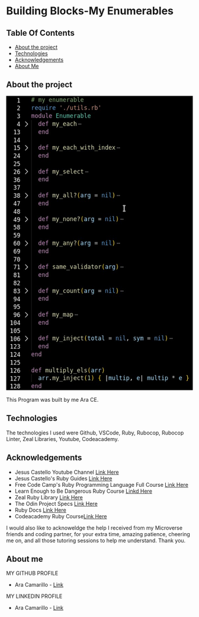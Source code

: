# Building Blocks-My Enumerables
## Table Of Contents

* [About the project](#about-the-project)
* [Technologies](#technologies)
* [Acknowledgements](#acknowledgements)
* [About Me](#about-me)


## About the project

![Screenshot Image](./my_enumerables.jpeg)

This Program was built by me Ara CE.
## Technologies
<!--Add more technologies HERE-->
The technologies I used were Github, VSCode, Ruby, Rubocop, Rubocop Linter, Zeal Libraries, Youtube, Codeacademy.

## Acknowledgements

* Jesus Castello Youtube Channel [Link Here](https://www.youtube.com/channel/UCUCRO4CMJQgoabub5SzJQug)
* Jesus Castello's Ruby Guides [Link Here](https://www.rubyguides.com/)
* Free Code Camp's Ruby Programming Language Full Course [Link Here](https://www.youtube.com/watch?v=t_ispmWmdjY&t=9502s)
* Learn Enough to Be Dangerous Ruby Course [Linkd Here](https://www.learnenough.com/)
* Zeal Ruby Library [Link Here](https://zealdocs.org/)
* The Odin Project Specs [Link Here](https://www.theodinproject.com/courses/ruby-programming/lessons/advanced-building-blocks)
* Ruby Docs [Link Here](https://ruby-doc.org/core-2.7.0/Enumerable.html)
* Codeacademy Ruby Course[Link Here](https://www.codecademy.com/learn)

I would also like to acknoweldge the help I received from my Microverse friends and coding partner, for your extra time, amazing patience, cheering me on, and all those tutoring sessions to help me understand. Thank you.


## About me

MY GITHUB PROFILE
* Ara Camarillo - [Link](https://github.com/aracelicaes)

MY LINKEDIN PROFILE
* Ara Camarillo - [Link](https://www.linkedin.com/in/ara-camarillo-7297799b/)
